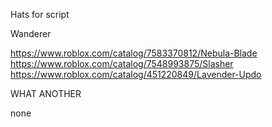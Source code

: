 Hats for script


Wanderer 

https://www.roblox.com/catalog/7583370812/Nebula-Blade
https://www.roblox.com/catalog/7548993875/Slasher
https://www.roblox.com/catalog/451220849/Lavender-Updo

WHAT ANOTHER 

none
